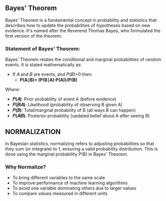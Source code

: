 ## Bayes' Theorem
Bayes' Theorem is a fundamental concept in probability and statistics that describes how to update the probabilities of hypotheses based on new evidence. It's named after the Reverend Thomas Bayes, who formulated the first version of the theorem.

### Statement of Bayes' Theorem:
Bayes' Theorem relates the conditional and marginal probabilities of random events. It is stated mathematically as:

- If 𝐴 and 𝐵 are events, and 𝑃(𝐵)>0 then:
   - **P(A∣B)= (P(B∣A)⋅P(A))/P(B)**

Where:
- **𝑃(𝐴)**: Prior probability of event A (before evidence)
- **𝑃(𝐵∣𝐴)**: Likelihood (probability of observing B given A)
- **𝑃(𝐵)**: Total/marginal probability of B (all ways B can happen)
- **𝑃(𝐴∣𝐵)**: Posterior probability (updated belief about A after seeing B)

## NORMALIZATION
In Bayesian statistics, normalizing refers to adjusting probabilities so that they sum (or integrate) to 1, ensuring a valid probability distribution. This is done using the marginal probability P(B) in Bayes' Theorem.
### Why Normalize?
- To bring different variables to the same scale
- To improve performance of machine learning algorithms
- To avoid one variable dominating others due to larger values
- To compare values measured in different units
